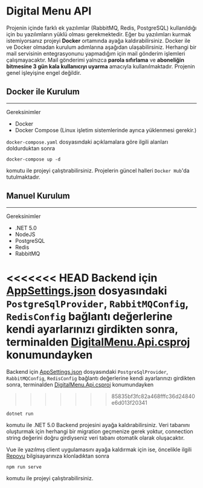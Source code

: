 # Digital Menu API

Projenin içinde farklı ek yazılımlar (RabbitMQ, Redis, PostgreSQL) kullanıldığı için bu yazılımların yüklü olması gerekmektedir. Eğer bu yazılımları kurmak istemiyorsanız projeyi **Docker** ortamında ayağa kaldırabilirsiniz. Docker ile ve Docker olmadan kurulum adımlarına aşağıdan ulaşabilirsiniz. Herhangi bir mail servisinin entegrasyonunu yapmadığım için mail gönderim işlemleri çalışmayacaktır. Mail gönderimi yalnızca **parola sıfırlama** ve **aboneliğin bitmesine 3 gün kala kullanıcıyı uyarma** amacıyla kullanılmaktadır. Projenin genel işleyişine engel değildir.

## Docker ile Kurulum

---

Gereksinimler

- Docker
- Docker Compose (Linux işletim sistemlerinde ayrıca yüklenmesi gerekir.)

`docker-compose.yaml` dosyasındaki açıklamalara göre ilgili alanları doldurduktan sonra

```
docker-compose up -d
```

komutu ile projeyi çalıştırabilirsiniz. Projelerin güncel halleri `Docker Hub`'da tutulmaktadır.

## Manuel Kurulum

---

Gereksinimler

- .NET 5.0
- NodeJS
- PostgreSQL
- Redis
- RabbitMQ

<<<<<<< HEAD
Backend için [AppSettings.json](/src/DigitalMenu.Api/appSettings.json) dosyasındaki `PostgreSqlProvider`, `RabbitMQConfig`, `RedisConfig` bağlantı değerlerine kendi ayarlarınızı girdikten sonra, terminalden [DigitalMenu.Api.csproj](/src/DigitalMenu.Api/DigitalMenu.Api.csproj) konumundayken
=======
Backend için [AppSettings.json](/src/DigitalMenu.Api/appsettings.json) dosyasındaki `PostgreSqlProvider`, `RabbitMQConfig`, `RedisConfig` bağlantı değerlerine kendi ayarlarınızı girdikten sonra, terminalden [DigitalMenu.Api.csproj](/src/DigitalMenu.Api/DigitalMenu.Api.csproj) konumundayken
>>>>>>> 85835bf3fc82a468fffc36d24840e6d013f20341

```
dotnet run
```

komutu ile .NET 5.0 Backend projesini ayağa kaldırabilirsiniz. Veri tabanını oluşturmak için herhangi bir migration geçmenize gerek yoktur, connection string değerini doğru girdiyseniz veri tabanı otomatik olarak oluşacaktır.

Vue ile yazılmış client uygulamasını ayağa kaldırmak için ise, öncelikle ilgili [Repoyu](https://github.com/ErenKaya1/digital-menu-client) bilgisayarınıza klonladıktan sonra

```
npm run serve
```

komutu ile projeyi çalıştırabilirsiniz.
